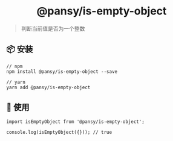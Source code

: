 <h1 align="center">@pansy/is-empty-object</h1>

> 判断当前值是否为一个整数

## 📦 安装

```
// npm
npm install @pansy/is-empty-object --save

// yarn
yarn add @pansy/is-empty-object

```

## 🔨 使用

```
import isEmptyObject from '@pansy/is-empty-object';

console.log(isEmptyObject({})); // true
```
